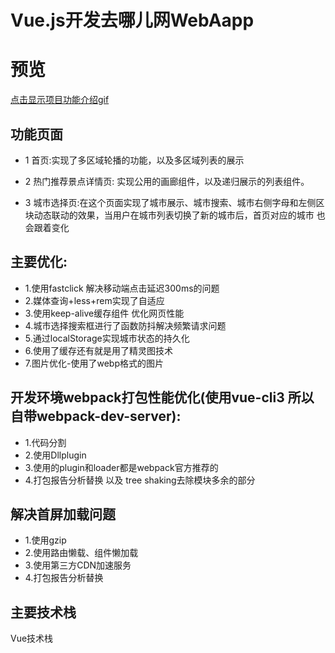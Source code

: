 # Vue.js开发去哪儿网WebAapp 
# 预览
 [点击显示项目功能介绍gif](http://39.108.252.24:4000/gif1.gif)
## 功能页面
* 1 首页:实现了多区域轮播的功能，以及多区域列表的展示

* 2 热门推荐景点详情页: 实现公用的画廊组件，以及递归展示的列表组件。

* 3 城市选择页:在这个页面实现了城市展示、城市搜索、城市右侧字母和左侧区块动态联动的效果，当用户在城市列表切换了新的城市后，首页对应的城市
也会跟着变化  

## 主要优化: 
* 1.使用fastclick 解决移动端点击延迟300ms的问题
* 2.媒体查询+less+rem实现了自适应
* 3.使用keep-alive缓存组件 优化网页性能
* 4.城市选择搜索框进行了函数防抖解决频繁请求问题
* 5.通过localStorage实现城市状态的持久化
* 6.使用了缓存还有就是用了精灵图技术
* 7.图片优化-使用了webp格式的图片 

## 开发环境webpack打包性能优化(使用vue-cli3 所以自带webpack-dev-server):
* 1.代码分割 
* 2.使用Dllplugin
* 3.使用的plugin和loader都是webpack官方推荐的
* 4.打包报告分析替换 以及 tree shaking去除模块多余的部分
## 解决首屏加载问题
* 1.使用gzip
* 2.使用路由懒载、组件懒加载
* 3.使用第三方CDN加速服务 
* 4.打包报告分析替换

## 主要技术栈
Vue技术栈
